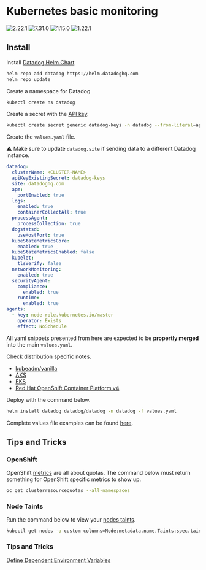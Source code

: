 # Kubernetes basic monitoring

![2.22.1](https://img.shields.io/badge/Datadog%20chart-2.22.1-632ca6?labelColor=f0f0f0&logo=Helm&logoColor=0f1689)
![7.31.0](https://img.shields.io/badge/Agent-7.31.0-632ca6?&labelColor=f0f0f0&logo=Datadog&logoColor=632ca6)
![1.15.0](https://img.shields.io/badge/Cluster%20Agent-1.15.0-632ca6?labelColor=f0f0f0&logo=Datadog&logoColor=632ca6)
![1.22.1](https://img.shields.io/badge/Kubernetes-1.22.1-326ce5?labelColor=f0f0f0&logo=Kubernetes&logoColor=326ce5)

## Install

Install [Datadog Helm Chart](https://github.com/DataDog/helm-charts/tree/master/charts/datadog)

```bash
helm repo add datadog https://helm.datadoghq.com
helm repo update
```

Create a namespace for Datadog

```bash
kubectl create ns datadog
```

Create a secret with the [API key](https://app.datadoghq.com/account/settings#api).

```bash
kubectl create secret generic datadog-keys -n datadog --from-literal=api-key=<API-KEY>
```

Create the `values.yaml` file.

:warning: Make sure to update `datadog.site` if sending data to a different Datadog instance.

```yaml
datadog:
  clusterName: <CLUSTER-NAME>
  apiKeyExistingSecret: datadog-keys
  site: datadoghq.com
  apm:
    portEnabled: true
  logs:
    enabled: true
    containerCollectAll: true
  processAgent:
    processCollection: true
  dogstatsd:
    useHostPort: true
  kubeStateMetricsCore:
    enabled: true
  kubeStateMetricsEnabled: false
  kubelet:
    tlsVerify: false
  networkMonitoring:
    enabled: true
  securityAgent:
    compliance:
      enabled: true
    runtime:
      enabled: true
agents:
  - key: node-role.kubernetes.io/master
    operator: Exists
    effect: NoSchedule
```

All yaml snippets presented from here are expected to be **propertly merged** into the main `values.yaml`.

Check distribution specific notes.  

- [kubeadm/vanilla](kubeadm.md)
- [AKS](aks.md)
- [EKS](eks.md)
- [Red Hat OpenShift Container Platform v4](openshift4.md)

 Deploy with the command below.

```bash
helm install datadog datadog/datadog -n datadog -f values.yaml
```

Complete values file examples can be found [here](examples).

## Tips and Tricks

### OpenShift

OpenShift [metrics](https://docs.datadoghq.com/integrations/openshift/#metrics) are all about quotas.  The command below must return something for OpenShift specific metrics to show up.

```bash
oc get clusterresourcequotas --all-namespaces
```

### Node Taints

Run the command below to view your [nodes taints](https://kubernetes.io/docs/concepts/scheduling-eviction/taint-and-toleration/).

```bash
kubectl get nodes -o custom-columns=Node:metadata.name,Taints:spec.taints
```

### Tips and Tricks

[Define Dependent Environment Variables](https://kubernetes.io/docs/tasks/inject-data-application/define-interdependent-environment-variables/)
